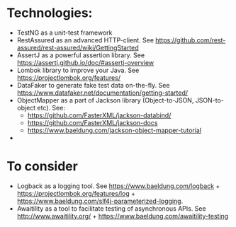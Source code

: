 # Technologies:
 * TestNG as a unit-test framework
 * RestAssured as an advanced HTTP-client. See https://github.com/rest-assured/rest-assured/wiki/GettingStarted
 * AssertJ as a powerful assertion library. See https://assertj.github.io/doc/#assertj-overview
 * Lombok library to improve your Java. See https://projectlombok.org/features/
 * DataFaker to generate fake test data on-the-fly. See https://www.datafaker.net/documentation/getting-started/
 * ObjectMapper as a part of Jackson library (Object-to-JSON, JSON-to-object etc). See: 
   * https://github.com/FasterXML/jackson-databind/
   * https://github.com/FasterXML/jackson-docs
   * https://www.baeldung.com/jackson-object-mapper-tutorial
 * 


# To consider
 * Logback as a logging tool. See https://www.baeldung.com/logback + https://projectlombok.org/features/log + https://www.baeldung.com/slf4j-parameterized-logging.
 * Awaitility as a tool to facilitate testing of asynchronous APIs. See http://www.awaitility.org/ + https://www.baeldung.com/awaitility-testing